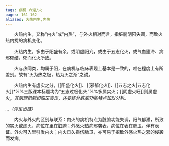 ```yaml
---
tags: 病机 六淫/火
pages: 161 162
aliases: 火热内生,内热
---
```

&emsp;&emsp;火热内生，又称“内火”或“内热”，与外火相对而言，指脏腑阴阳失调，而致火热内扰的病机变化。

&emsp;&emsp;火热内生，多由于阳盛有余，或阴虚阳亢，或由于五志化火，或气血壅滞、病邪郁结，郁而化火所致。

&emsp;&emsp;火与热同类，均属于阳，在病机与临床表现上基本是一致的，唯在程度上有所差别。故有“火为热之极，热为火之渐”之说。

&emsp;&emsp;火热内生有虚实之分，[[阳盛化火]]、[[邪郁化火]]、[[五志之火|五志化火]]<dfn>\*</dfn>%%三版课本标题均为“五志过极化火”%%多属实火；[[阴虚火旺]]则属虚火。<dfn>其病理机制和临床表现，还要结合脏腑功能特点加以分析。</dfn>

*...（详见出链）*

&emsp;&emsp;内火与外火的区别与联系：内火的病机特点为脏腑功能失调，阳气郁滞，所致的实火或虚火，病位在里在脏腑；外感火热病邪袭表，病位在表在肺卫，伴有表证。外火可入里引发内火；内火日久损伤肺卫，亦可易于招致外感火热之邪的侵袭而发病。